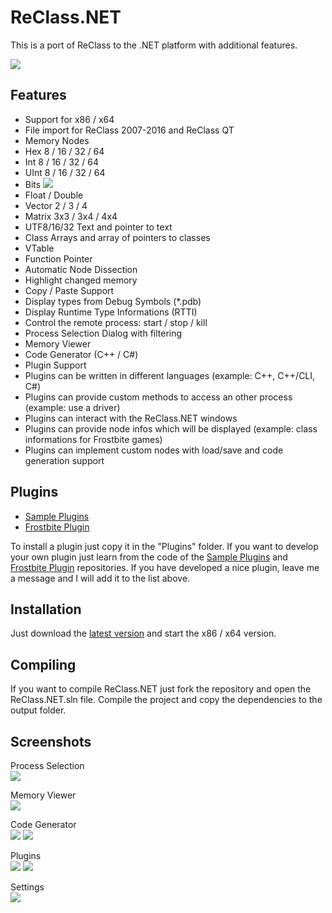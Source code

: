# ReClass.NET
This is a port of ReClass to the .NET platform with additional features.

![](https://abload.de/img/main4hsbj.jpg)

## Features
- Support for x86 / x64
- File import for ReClass 2007-2016 and ReClass QT
- Memory Nodes
 - Hex 8 / 16 / 32 / 64
 - Int 8 / 16 / 32 / 64
 - UInt 8 / 16 / 32 / 64
 - Bits ![](https://abload.de/img/bitsnhlql.jpg)
 - Float / Double
 - Vector 2 / 3 / 4
 - Matrix 3x3 / 3x4 / 4x4
 - UTF8/16/32 Text and pointer to text
 - Class Arrays and array of pointers to classes
 - VTable
 - Function Pointer
- Automatic Node Dissection
- Highlight changed memory
- Copy / Paste Support
- Display types from Debug Symbols (*.pdb)
- Display Runtime Type Informations (RTTI)
- Control the remote process: start / stop / kill
- Process Selection Dialog with filtering
- Memory Viewer
- Code Generator (C++ / C#)
- Plugin Support
 - Plugins can be written in different languages (example: C++, C++/CLI, C#)
 - Plugins can provide custom methods to access an other process (example: use a driver)
 - Plugins can interact with the ReClass.NET windows
 - Plugins can provide node infos which will be displayed (example: class informations for Frostbite games)
 - Plugins can implement custom nodes with load/save and code generation support

## Plugins
- [Sample Plugins](https://github.com/KN4CK3R/ReClass.NET-SamplePlugin)
- [Frostbite Plugin](https://github.com/KN4CK3R/ReClass.NET-FrostbitePlugin)

To install a plugin just copy it in the "Plugins" folder.
If you want to develop your own plugin just learn from the code of the [Sample Plugins](https://github.com/KN4CK3R/ReClass.NET-SamplePlugin) and [Frostbite Plugin](https://github.com/KN4CK3R/ReClass.NET-FrostbitePlugin) repositories. If you have developed a nice plugin, leave me a message and I will add it to the list above.

## Installation
Just download the [latest version](https://github.com/KN4CK3R/ReClass.NET/releases) and start the x86 / x64 version.

## Compiling
If you want to compile ReClass.NET just fork the repository and open the ReClass.NET.sln file.
Compile the project and copy the dependencies to the output folder.

## Screenshots
Process Selection  
![](https://abload.de/img/processgya2k.jpg)

Memory Viewer  
![](https://abload.de/img/memoryviewerb4y1s.jpg)

Code Generator  
![](https://abload.de/img/codegeneratorqdat2.jpg)
![](https://abload.de/img/codegenerator24qzce.jpg)

Plugins  
![](https://abload.de/img/plugin1mda4r.jpg)
![](https://abload.de/img/plugin25dxk1.jpg)

Settings  
![](https://abload.de/img/settings8sz4b.jpg)